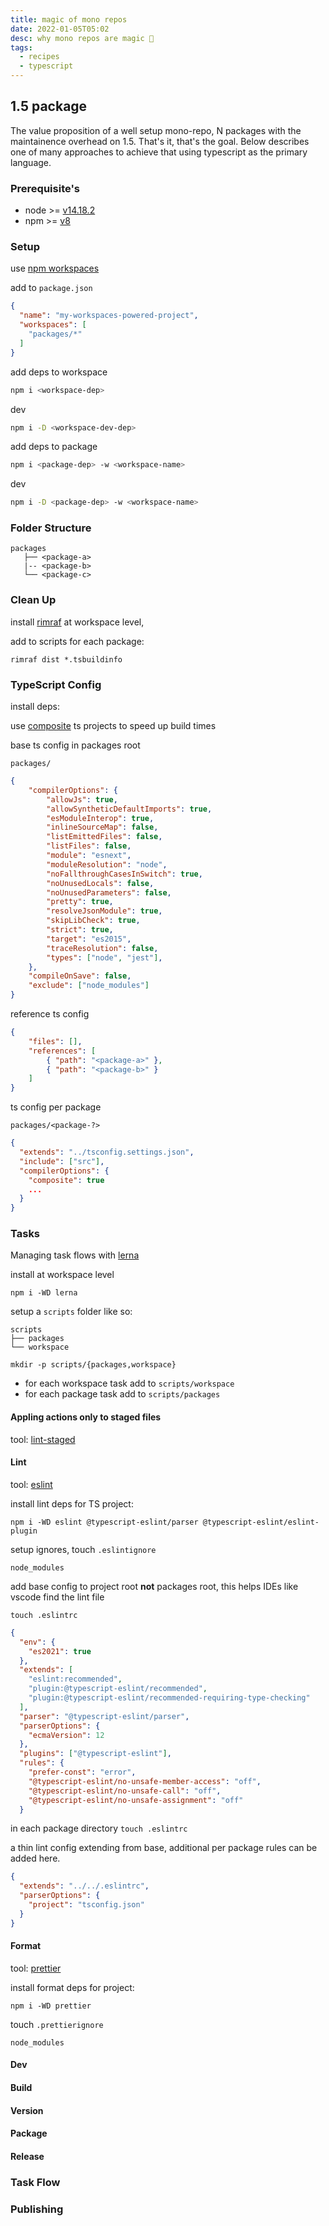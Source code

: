 ```yaml
---
title: magic of mono repos
date: 2022-01-05T05:02
desc: why mono repos are magic 🧙
tags:
  - recipes
  - typescript
---
```


## 1.5 package

The value proposition of a well setup mono-repo, N packages with the maintainence overhead on 1.5. That's it, that's the goal. Below describes one of many approaches to achieve that using typescript as the primary language.

### Prerequisite's

- node >= [v14.18.2](https://nodejs.org/download/release/v14.18.2/)
- npm  >= [v8](https://github.com/npm/cli)

### Setup

use [npm workspaces](https://docs.npmjs.com/cli/v8/using-npm/workspaces)

add to `package.json`

```json
{
  "name": "my-workspaces-powered-project",
  "workspaces": [
    "packages/*"
  ]
}
```
add deps to workspace

```bash
npm i <workspace-dep>
```
dev

```bash
npm i -D <workspace-dev-dep>
```
add deps to package

```bash
npm i <package-dep> -w <workspace-name>
```
dev

```bash
npm i -D <package-dep> -w <workspace-name>
```

### Folder Structure

```
packages
   ├── <package-a>
   |-- <package-b>
   └── <package-c>

```

### Clean Up

install [rimraf](https://www.npmjs.com/package/rimraf) at workspace level,

add to scripts for each package:

`rimraf dist *.tsbuildinfo`

### TypeScript Config

install deps:

use [composite](https://www.typescriptlang.org/tsconfig#composite) ts projects to speed up build times

base ts config in packages root

`packages/`

```json
{
    "compilerOptions": {
        "allowJs": true,
        "allowSyntheticDefaultImports": true,
        "esModuleInterop": true,
        "inlineSourceMap": false,
        "listEmittedFiles": false,
        "listFiles": false,
        "module": "esnext",
        "moduleResolution": "node",
        "noFallthroughCasesInSwitch": true,
        "noUnusedLocals": false,
        "noUnusedParameters": false,
        "pretty": true,
        "resolveJsonModule": true,
        "skipLibCheck": true,
        "strict": true,
        "target": "es2015",
        "traceResolution": false,
        "types": ["node", "jest"],
    },
    "compileOnSave": false,
    "exclude": ["node_modules"]
}
```
reference ts config

```json
{
    "files": [],
    "references": [
        { "path": "<package-a>" },
        { "path": "<package-b>" }
    ]
}
```
ts config per package

`packages/<package-?>`

```json
{
  "extends": "../tsconfig.settings.json",
  "include": ["src"],
  "compilerOptions": {
    "composite": true
    ...
  }
}
```

### Tasks

Managing task flows with [lerna](https://lerna.js.org/)

install at workspace level

`npm i -WD lerna`

setup a `scripts` folder like so:

```
scripts
├── packages
└── workspace
```
`mkdir -p scripts/{packages,workspace}`

* for each workspace task add to `scripts/workspace`
* for each package task add to `scripts/packages`

#### Appling actions only to staged files

tool: [lint-staged](https://github.com/okonet/lint-staged)

#### Lint

tool: [eslint](https://eslint.org/)

install lint deps for TS project:

`npm i -WD eslint @typescript-eslint/parser @typescript-eslint/eslint-plugin`

setup ignores, touch `.eslintignore`

```
node_modules
```

add base config to project root __not__ packages root, this helps IDEs like vscode find the lint file

`touch .eslintrc`

```json
{
  "env": {
    "es2021": true
  },
  "extends": [
    "eslint:recommended",
    "plugin:@typescript-eslint/recommended",
    "plugin:@typescript-eslint/recommended-requiring-type-checking"
  ],
  "parser": "@typescript-eslint/parser",
  "parserOptions": {
    "ecmaVersion": 12
  },
  "plugins": ["@typescript-eslint"],
  "rules": {
    "prefer-const": "error",
    "@typescript-eslint/no-unsafe-member-access": "off",
    "@typescript-eslint/no-unsafe-call": "off",
    "@typescript-eslint/no-unsafe-assignment": "off"
  }
```

in each package directory `touch .eslintrc`

a thin lint config extending from base, additional per package rules can be added here.

```json
{
  "extends": "../../.eslintrc",
  "parserOptions": {
    "project": "tsconfig.json"
  }
}
```

#### Format

tool: [prettier](https://prettier.io/)

install format deps for project:

`npm i -WD prettier`

touch `.prettierignore`

```
node_modules
```
#### Dev
#### Build
#### Version
#### Package
#### Release
### Task Flow
### Publishing
